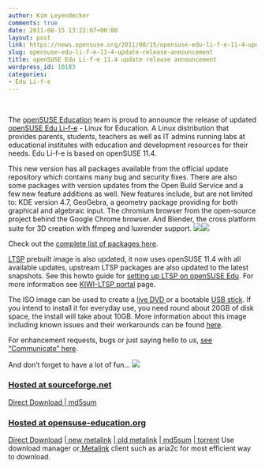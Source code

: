 ```yaml
---
author: Kim Leyendecker
comments: true
date: 2011-08-15 13:22:07+00:00
layout: post
link: https://news.opensuse.org/2011/08/15/opensuse-edu-li-f-e-11-4-update-release-announcement/
slug: opensuse-edu-li-f-e-11-4-update-release-announcement
title: openSUSE Edu Li-f-e 11.4 update release announcement
wordpress_id: 10183
categories:
- Edu Li-f-e
---
```


﻿

The [openSUSE Education](//en.opensuse.org/Portal:Education) team is proud to announce the release of updated [openSUSE Edu Li-f-e](//en.opensuse.org/openSUSE:Education-Li-f-e) - Linux for Education. A Linux distribution that provides parents,  students, teachers as well as IT admins running labs at educational  institutes with education and development resources for their needs. Edu  Li-f-e is based on openSUSE 11.4.
<!-- more -->
This  new version has all packages available from the official update  repository which contains many bug and security fixes. There are also  some packages with version updates from the Open Build Service and a few  new feature additions as well. New features include, but are not  limited to: KDE version 4.7, GeoGebra, a geometry package providing for  both graphical and algebraic input. The chromium browser from the  open-source project behind the Google Chrome browser. And Blender, the cross platform suite for 3D creation with ffmpeg and luxrender support.
![](https://lh5.googleusercontent.com/Vb8xoKQKIoArea7KzNr3KFluricQaIPDBM3xyqxOmEG4SjphgFN1011QDwCYcqGFKUiNkiLgyezmHJAxaLkrHFlX_hZbO213hV4eZT5Sns4PGWXyW3k)![](https://lh3.googleusercontent.com/hTh2MdJW0YcGRU-G4Au1tTfewcAgZj-sY0D-k-EdIL23MAKjdwRZw_4KhEf_R_weY2ISsIKhWt58fzW5AK87h-vzNQ1B0BZWcSl-gbSVg3yrUMtOPYg)

Check out the [complete list of packages here](//www.opensuse-education.org/%7Ecyberorg/opensuse-edu-packages.html).

[LTSP](//ltsp.org/) prebuilt image is also updated, it now uses openSUSE 11.4 with all  available updates, upstream LTSP packages are also updated to the latest  snapshots. See this howto guide for [setting up LTSP on openSUSE Edu](//en.opensuse.org/SDB:LTSP_quick_start_11.4_Edu). For more information see [KIWI-LTSP portal](//en.opensuse.org//Portal:KIWI-LTSP) page.

The ISO image can be used to create a [live DVD ](//en.opensuse.org/SDB:Download_help#Burn_the_ISO_image.28s.29)or a bootable [USB stick](//en.opensuse.org/Live_USB_stick).  If you intend to install it for everyday use, you need round about 20GB  of disk space, the install will take about 10GB. More information about  this image including known issues and their workarounds can be found [here](//en.opensuse.org/openSUSE:Education-Li-f-e).

For enhancement requests, bugs or just saying hello to us, [see “Communicate” here](//en.opensuse.org/Portal:Education).

And don’t forget to have a lot of fun...
![](https://lh4.googleusercontent.com/7ImLpQ_ww1Cjv5f0xwU3crJ4z81CUFNSAY9LYfSImiHI1zFN96lyZSIsrrxF0FfPKpnAIKl62XPquvXlzf6Ti1KwEfRsVNRCE2DuzkRuEE4J1ab-nco)


### [Hosted at sourceforge.net](https://sourceforge.net/projects/opensuse-edu/)


[Direct Download ](//sourceforge.net/projects/opensuse-edu/files/download/ISOs/openSUSE-Edu-li-f-e-11.4-3-i686.iso/download)|[ md5sum](//sourceforge.net/projects/opensuse-edu/files/download/ISOs/openSUSE-Edu-li-f-e-11.4-3-i686.iso.md5/download)[](//sourceforge.net/projects/opensuse-edu/files/ISOs/openSUSE-Edu-li-f-e-11.4-1-i686.iso.md5/download)


### [Hosted at opensuse-education.org](//www.opensuse-education.org/download/ISOs/)


[Direct Download](//www.opensuse-education.org/download/ISOs/openSUSE-Edu-li-f-e-11.4-latest-i686.iso) |[ new metalink](//www.opensuse-education.org/download/ISOs/openSUSE-Edu-li-f-e-11.4-1-i686.iso.meta4) |[ old metalink](//www.opensuse-education.org/download/ISOs/openSUSE-Edu-li-f-e-11.4-latest-i686.iso.metalink) |[ md5sum](//www.opensuse-education.org/download/ISOs/openSUSE-Edu-li-f-e-11.4-latest-i686.iso.md5) |[ torrent](//www.opensuse-education.org/download/ISOs/openSUSE-Edu-li-f-e-11.4-latest-i686.iso.torrent)[](//www.opensuse-education.org/download/ISOs/openSUSE-Edu-li-f-e-11.4-1-i686.iso.torrent)
Use download manager or[ Metalink](//en.opensuse.org/SDB:Metalink) client such as aria2c for most efficient way to download.
